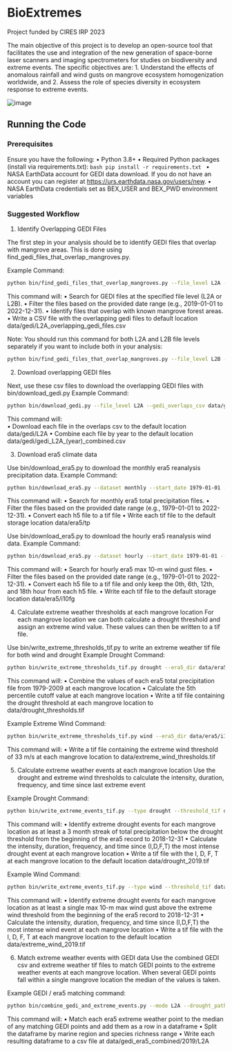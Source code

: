 # BioExtremes
Project funded by CIRES IRP 2023

The main objective of this project is to develop an open-source tool that facilitates the use and integration of the 
new generation of space-borne laser scanners and imaging spectrometers for studies on biodiversity and extreme events. 
The specific objectives are: 1. Understand the effects of anomalous rainfall and wind gusts on mangrove ecosystem 
homogenization worldwide, and 2. Assess the role of species diversity in ecosystem response to extreme events.

![image](https://github.com/earthlab/BioExtremes/assets/67020853/773b417a-e15d-454a-b20a-948994084da9)

## Running the Code

### Prerequisites

Ensure you have the following:
	•	Python 3.8+
	•	Required Python packages (install via requirements.txt):
    ```bash
    pip install -r requirements.txt
    ```
	•	NASA EarthData account for GEDI data download. If you do not have an account you can register at
	    https://urs.earthdata.nasa.gov/users/new. 
	•	NASA EarthData credentials set as BEX_USER and BEX_PWD environment variables

### Suggested Workflow

1. Identify Overlapping GEDI Files

The first step in your analysis should be to identify GEDI files that overlap with mangrove areas. This is done using find_gedi_files_that_overlap_mangroves.py.

Example Command:
```bash
python bin/find_gedi_files_that_overlap_mangroves.py --file_level L2A --start_date 2019-01-01 --end_date 2022-12-31
```

This command will:
	•	Search for GEDI files at the specified file level (L2A or L2B).
	•	Filter the files based on the provided date range (e.g., 2019-01-01 to 2022-12-31).
	•	Identify files that overlap with known mangrove forest areas.
    •	Write a CSV file with the overlapping gedi files to default location data/gedi/L2A_overlapping_gedi_files.csv

Note: You should run this command for both L2A and L2B file levels separately if you want to include both in your analysis:
```bash
python bin/find_gedi_files_that_overlap_mangroves.py --file_level L2B --start_date 2019-01-01 --end_date 2022-12-31
```

2. Download overlapping GEDI files

Next, use these csv files to download the overlapping GEDI files with bin/download_gedi.py
Example Command:
```bash
python bin/download_gedi.py --file_level L2A --gedi_overlaps_csv data/gedi_L2A_overlapping_gedi_files.csv
```

This command will:  
	•	Download each file in the overlaps csv to the default location data/gedi/L2A
	•   Combine each file by year to the default location data/gedi/gedi_L2A_(year)_combined.csv

3. Download era5 climate data

Use bin/download_era5.py to download the monthly era5 reanalysis precipitation data.
Example Command:
```bash
python bin/download_era5.py --dataset monthly --start_date 1979-01-01 --end_date 2022-12-31
```
This command will:
	•	Search for monthly era5 total precipitation files.
	•	Filter the files based on the provided date range (e.g., 1979-01-01 to 2022-12-31).
	•	Convert each h5 file to a tif file
    •	Write each tif file to the default storage location data/era5/tp 

Use bin/download_era5.py to download the hourly era5 reanalysis wind data.
Example Command:
```bash
python bin/download_era5.py --dataset hourly --start_date 1979-01-01 --end_date 2022-12-31 --hour_filter 0,6,12,18
```

This command will:
	•	Search for hourly era5 max 10-m wind gust files.
	•	Filter the files based on the provided date range (e.g., 1979-01-01 to 2022-12-31).
	•	Convert each h5 file to a tif file and only keep the 0th, 6th, 12th, and 18th hour from each h5 file.
    •	Write each tif file to the default storage location data/era5/i10fg


4. Calculate extreme weather thresholds at each mangrove location
For each mangrove location we can both calculate a drought threshold and assign an extreme wind value. These values can 
then be written to a tif file. 

Use bin/write_extreme_thresholds_tif.py to write an extreme weather tif file for both wind and drought
Example Drought Command:
```bash
python bin/write_extreme_thresholds_tif.py drought --era5_dir data/era5/tp
```

This command will:
	•	Combine the values of each era5 total precipitation file from 1979-2009 at each mangrove location
	•	Calculate the 5th percentile cutoff value at each mangrove location
	•	Write a tif file containing the drought threshold at each mangrove location to data/drought_thresholds.tif


Example Extreme Wind Command:
```bash
python bin/write_extreme_thresholds_tif.py wind --era5_dir data/era5/i10fg --threhsold 33
```
This command will:
	•	Write a tif file containing the extreme wind threshold of 33 m/s at each mangrove location to data/extreme_wind_thresholds.tif


5. Calculate extreme weather events at each mangrove location
Use the drought and extreme wind thresholds to calculate the intensity, duration, frequency, and time since last extreme event

Example Drought Command:
```bash
python bin/write_extreme_events_tif.py --type drought --threshold_tif data/drought_thresholds.tif --era5_dir data/era5/tp --end_year 2018 --window 3
```
This command will:
    •	Identify extreme drought events for each mangrove location as at least a 3 month streak of total precipitation
below the drought threshold from the beginning of the era5 record to 2018-12-31 
	•	Calculate the intensity, duration, frequency, and time since (I,D,F,T) the most intense drought event at each mangrove location
  	•	Write a tif file with the I, D, F, T at each mangrove location to the default location data/drought_2019.tif 

Example Wind Command:
```bash
python bin/write_extreme_events_tif.py --type wind --threshold_tif data/extreme_wind_thresholds.tif --era5_dir data/era5/i10fg --end_year 2018
```
This command will:
    •	Identify extreme drought events for each mangrove location as at least a single max 10-m max wind gust above the extreme wind threshold
from the beginning of the era5 record to 2018-12-31
	•	Calculate the intensity, duration, frequency, and time since (I,D,F,T) the most intense wind event at each mangrove location
  	•	Write a tif file with the I, D, F, T at each mangrove location to the default location data/extreme_wind_2019.tif 

6. Match extreme weather events with GEDI data
Use the  combined GEDI csv and extreme weather tif files to match GEDI points to the extreme weather events at each 
mangrove location. When several GEDI points fall within a single mangrove location the median of the values is taken.

Example GEDI / era5 matching command:
```bash
python bin/combine_gedi_and_extreme_events.py --mode L2A --drought_path data/drought_2019.tif --wind_path data/extreme_wind_2019.tif --gedi_csv data/gedi/gedi_l2a_2019_combined.csv --output_dir data/gedi_era5_combined/2019/L2A 
```
This command will:
    •	Match each era5 extreme weather point to the median of any matching GEDI points and add them as a row in a dataframe
	•	Split the dataframe by marine region and species richness range 
	•	Write each resulting dataframe to a csv file at data/gedi_era5_combined/2019/L2A


